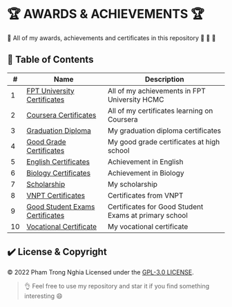 # 🏆 AWARDS & ACHIEVEMENTS 🏆

🎉 All of my awards, achievements and certificates in this repository 🥇 🥈 🥉

## 📜 Table of Contents
#| Name | Description 
-| ---- | ----------- 
1| [FPT University Certificates](./1-fpt-university) | All of my achievements in FPT University HCMC
2| [Coursera Certificates](./2-coursera-certificate) | All of my certificates learning on Coursera
3| [Graduation Diploma](./3-graduation) | My graduation diploma certificates
4| [Good Grade Certificates](./4-good-grade-high-school) | My good grade certificates at high school
5| [English Certificates](./5-english) | Achievement in English
6| [Biology Certificates](./6-biology) | Achievement in Biology
7| [Scholarship](./7-scholarship) | My scholarship
8| [VNPT Certificates](./8-vnpt-certificate) | Certificates from VNPT
9| [Good Student Exams Certificates](./9-good-student-exams-primary-school) | Certificates for Good Student Exams at primary school
10| [Vocational Certificate](./9-vocational-certificate) | My vocational certificate

## ✔️ License & Copyright
&copy; 2022 Pham Trong Nghia Licensed under the [GPL-3.0 LICENSE](https://github.com/ptnghia3502/object-oriented-programming/blob/main/README.md).

> 👌 Feel free to use my repository and star it if you find something interesting 😄
